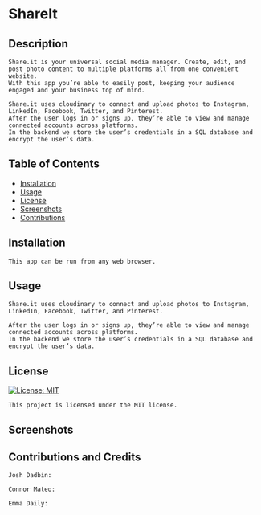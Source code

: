 # ShareIt

  ## Description
    Share.it is your universal social media manager. Create, edit, and post photo content to multiple platforms all from one convenient website. 
    With this app you’re able to easily post, keeping your audience engaged and your business top of mind. 

    Share.it uses cloudinary to connect and upload photos to Instagram, LinkedIn, Facebook, Twitter, and Pinterest. 
    After the user logs in or signs up, they’re able to view and manage connected accounts across platforms.
    In the backend we store the user’s credentials in a SQL database and encrypt the user’s data.

  ## Table of Contents
  * [Installation](#installation)
  * [Usage](#usage)
  * [License](#license)
  * [Screenshots](#screenshots)
  * [Contributions](#contributions)
  
  ## Installation
  
    This app can be run from any web browser.

  ## Usage

    Share.it uses cloudinary to connect and upload photos to Instagram, LinkedIn, Facebook, Twitter, and Pinterest. 
    
    After the user logs in or signs up, they’re able to view and manage connected accounts across platforms.
    In the backend we store the user’s credentials in a SQL database and encrypt the user’s data.

  ## License

  [![License: MIT](https://img.shields.io/badge/License-MIT-blue.svg)](https://opensource.org/licenses/MIT)
  
    This project is licensed under the MIT license.

   ## Screenshots
  

  ## Contributions and Credits

    Josh Dadbin:

    Connor Mateo:

    Emma Daily:
